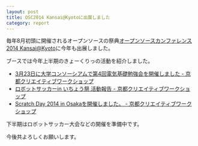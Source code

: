 ```yaml
---
layout: post
title: OSC2014 Kansai@Kyotoに出展しました
category: report
---
```


毎年8月初頭に開催されるオープンソースの祭典[オープンソースカンファレンス2014 Kansai@Kyoto](http://www.ospn.jp/osc2014-kyoto/)に今年も出展しました。

ブースでは今年上半期のきょーくりっの活動を紹介しました。

- [3月23日に大学コンソーシアムで第4回電気基礎勉強会を開催しました - 京都クリエイティブワークショップ](http://kyokuri.pwsj.org/blog/2014-03-23-electricity-4-report.html)
- [ロボットサッカーin いちょう祭 活動報告 - 京都クリエイティブワークショップ](http://kyokuri.pwsj.org/blog/2014-05-04-ichosai-2014-robot.html)
- [Scratch Day 2014 in Osakaを開催しました。 - 京都クリエイティブワークショップ](http://kyokuri.pwsj.org/blog/2014-05-11-scratchday-2014.html)

下半期はロボットサッカー大会などの開催を準備中です。

今後共よろしくお願いします。

